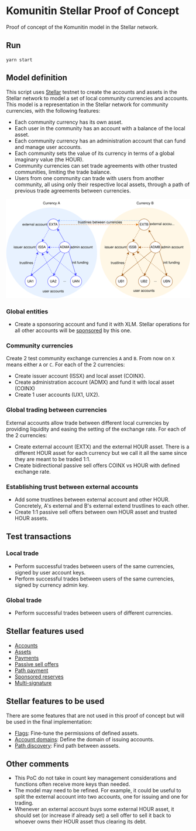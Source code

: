 # Komunitin Stellar Proof of Concept
Proof of concept of the Komunitin model in the Stellar network. 

## Run 
```
yarn start
```

## Model definition
This script uses [Stellar](https://stellar.org) testnet to create the accounts and assets in the Stellar network to model a set of local community currencies and accounts. This model is a representation in the Stellar network for community currencies, with the following features:
 - Each community currency has its own asset.
 - Each user in the community has an account with a balance of the local asset.
 - Each community currency has an administration account that can fund and manage user accounts.
 - Each community sets the value of its currency in terms of a global imaginary value (the HOUR).
 - Community currencies can set trade agreements with other trusted communities, limiting the trade balance.
 - Users from one community can trade with users from another community, all using only their respective local assets, through a path of previous trade agreements between currencies.

<img src="./doc/komunitin-stellar-model.svg">


### Global entities
 - Create a sponsoring account and fund it with XLM. Stellar operations for all other accounts will be [sponsored](https://developers.stellar.org/docs/learn/encyclopedia/sponsored-reserves) by this one.

### Community currencies
Create 2 test community exchange currencies `A` and `B`. From now on `X` means either `A` or `C`. For each of the 2 currencies:
 - Create issuer account (ISSX) and local asset (COINX).
 - Create administration account (ADMX) and fund it with local asset (COINX)
 - Create 1 user accounts (UX1, UX2).

### Global trading between currencies
External accounts allow trade between different local currencies by providing liquidity and easing the setting of the exchange rate. For each of the 2 currencies:
 - Create external account (EXTX) and the external HOUR asset. There is a different HOUR asset for each currency but we call it all the same since they are meant to be traded 1:1.
 - Create bidirectional passive sell offers COINX vs HOUR with defined exchange rate.

### Establishing trust between external accounts
- Add some trustlines between external account and other HOUR. Concretely, A's external and B's external extend trustlines to each other.
- Create 1:1 passive sell offers between own HOUR asset and trusted HOUR assets.

## Test transactions
### Local trade
 - Perform successful trades between users of the same currencies, signed by user account keys.
 - Perform successful trades between users of the same currencies, signed by currency admin key.


### Global trade
 - Perform successful trades between users of different currencies.

## Stellar features used
- [Accounts](https://developers.stellar.org/docs/glossary/create-account-operation/)
- [Assets](https://developers.stellar.org/docs/glossary/asset/)
- [Payments](https://developers.stellar.org/docs/glossary/payment-operation/)
- [Passive sell offers](https://developers.stellar.org/docs/glossary/passive-offer/)
- [Path payment](https://developers.stellar.org/docs/glossary/path-payment-operation/)
- [Sponsored reserves](https://developers.stellar.org/docs/learn/encyclopedia/sponsored-reserves)
- [Multi-signature](https://developers.stellar.org/docs/glossary/multisig/)

## Stellar features to be used
There are some features that are not used in this proof of concept but will be used in the final implementation:
 - [Flags](https://developers.stellar.org/docs/glossary/flags/): Fine-tune the permissions of defined assets.
 - [Account domains](https://developers.stellar.org/docs/glossary/account-domains/): Define the domain of issuing accounts.
 - [Path discovery](https://developers.stellar.org/network/horizon/aggregations/paths/strict-receive): Find path between asssets.


## Other comments
 - This PoC do not take in count key management considerations and functions often receive more keys than needed.
 - The model may need to be refined. For example, it could be useful to split the external account into two accounts, one for issuing and one for trading.
 - Whenever an external account buys some external HOUR asset, it should set (or increase if already set) a sell offer to sell it back to whoever owns their HOUR asset thus clearing its debt.
 
